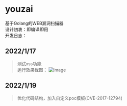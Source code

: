 # youzai
基于Golang的WEB漏洞扫描器  
设计初衷：即编译即用  
开发日志：
## 2022/1/17  
> 测试xss功能  
运行效果截图：
![image](https://user-images.githubusercontent.com/62203483/149745190-d68d3aa8-9010-4b4a-a7fe-9d64a612f7b3.png)

## 2022/1/19  
> 优化代码结构，加入自定义poc模板(CVE-2017-12794)

